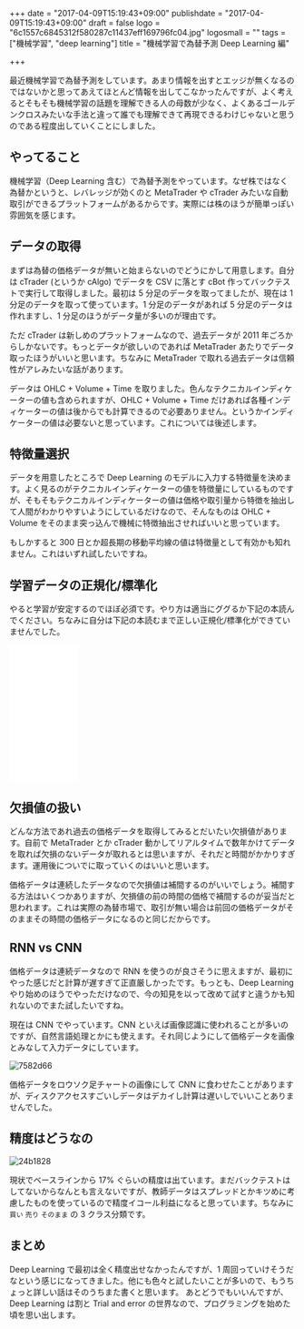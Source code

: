 +++
date = "2017-04-09T15:19:43+09:00"
publishdate = "2017-04-09T15:19:43+09:00"
draft = false
logo = "6c1557c6845312f580287c11437eff169796fc04.jpg"
logosmall = ""
tags = ["機械学習", "deep learning"]
title = "機械学習で為替予測 Deep Learning 編"

+++

最近機械学習で為替予測をしています。あまり情報を出すとエッジが無くなるのではないかと思ってあえてほとんど情報を出してこなかったんですが、よく考えるとそもそも機械学習の話題を理解できる人の母数が少なく、よくあるゴールデンクロスみたいな手法と違って誰でも理解できて再現できるわけじゃないと思うのである程度出していくことにしました。

## やってること

機械学習（Deep Learning 含む）で為替予測をやっています。なぜ株ではなく為替かというと、レバレッジが効くのと MetaTrader や cTrader みたいな自動取引ができるプラットフォームがあるからです。実際には株のほうが簡単っぽい雰囲気を感じます。

## データの取得

まずは為替の価格データが無いと始まらないのでどうにかして用意します。自分は cTrader (というか cAlgo) でデータを CSV に落とす cBot 作ってバックテストで実行して取得しました。最初は 5 分足のデータを取ってましたが、現在は 1 分足のデータを取って使っています。1 分足のデータがあれば 5 分足のデータは作れますし、1 分足のほうがデータ量が多いのが理由です。

ただ cTrader は新しめのプラットフォームなので、過去データが 2011 年ごろからしかないです。もっとデータが欲しいのであれば MetaTrader あたりでデータ取ったほうがいいと思います。ちなみに MetaTrader で取れる過去データは信頼性がアレみたいな話があります。

データは OHLC + Volume + Time を取りました。色んなテクニカルインディケーターの値も含められますが、OHLC + Volume + Time だけあれば各種インディケーターの値は後からでも計算できるので必要ありません。というかインディケーターの値は必要ないと思っています。これについては後述します。

## 特徴量選択

データを用意したところで Deep Learning のモデルに入力する特徴量を決めます。よく見るのがテクニカルインディケーターの値を特徴量にしているものですが、そもそもテクニカルインディケーターの値は価格や取引量から特徴を抽出して人間がわかりやすいようにしているだけなので、そんなものは OHLC + Volume をそのまま突っ込んで機械に特徴抽出させればいいと思っています。

もしかすると 300 日とか超長期の移動平均線の値は特徴量として有効かも知れません。これはいずれ試したいですね。

## 学習データの正規化/標準化

やると学習が安定するのでほぼ必須です。やり方は適当にググるか下記の本読んでください。ちなみに自分は下記の本読むまで正しい正規化/標準化ができていませんでした。

<iframe style="width:120px;height:240px;" marginwidth="0" marginheight="0" scrolling="no" frameborder="0" src="//rcm-fe.amazon-adsystem.com/e/cm?lt1=_blank&bc1=000000&IS2=1&bg1=FFFFFF&fc1=000000&lc1=0000FF&t=naoina09-22&o=9&p=8&l=as4&m=amazon&f=ifr&ref=as_ss_li_til&asins=B01HGIPIAK&linkId=c2604eda68088caf669b84e6e356572a"></iframe>

## 欠損値の扱い

どんな方法であれ過去の価格データを取得してみるとだいたい欠損値があります。自前で MetaTrader とか cTrader 動かしてリアルタイムで数年かけてデータを取れば欠損のないデータが取れるとは思いますが、それだと時間がかかりすぎます。運用後についでに取っていくのはいいと思います。

価格データは連続したデータなので欠損値は補間するのがいいでしょう。補間する方法はいくつかありますが、欠損値の前の時間の価格で補間するのが妥当だと思われます。これは実際の為替市場で、取引が無い場合は前回の価格データがそのままその時間の価格データになるのと同じだからです。

## RNN vs CNN

価格データは連続データなので RNN を使うのが良さそうに思えますが、最初にやった感じだと計算が遅すぎて正直厳しかったです。もっとも、Deep Learning やり始めのほうでやっただけなので、今の知見を以って改めて試すと違うかも知れないのでまた試したいですね。

現在は CNN でやっています。CNN といえば画像認識に使われることが多いのですが、自然言語処理とかにも使えます。それ同じようにして価格データを画像とみなして入力データにしています。

![7582d66](/image/7582d66.jpg)

価格データをロウソク足チャートの画像にして CNN に食わせたことがありますが、ディスクアクセスすごいしデータはデカイし計算は遅いしでいいことありませんでした。

## 精度はどうなの

![24b1828](/image/24b1828.jpg)

現状でベースラインから 17% ぐらいの精度は出ています。まだバックテストはしてないからなんとも言えないですが、教師データはスプレッドとかキツめに考慮したものを使っているので精度イコール利益になると思っています。ちなみに `買い` `売り` `そのまま` の 3 クラス分類です。

## まとめ

Deep Learning で最初は全く精度出せなかったんですが、1 周回っていけそうだなという感じになってきました。他にも色々と試したいことが多いので、もうちょっと詳しい話はそのうちまた書くと思います。
あとどうでもいいんですが、Deep Learning は割と Trial and error の世界なので、プログラミングを始めた頃を思い出します。
